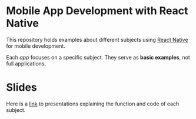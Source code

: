 # Mobile App Development with React Native
This repository holds examples about different subjects using [React Native](https://facebook.github.io/react-native/)
for mobile development.

Each _app_ focuses on a specific subject. They serve as **basic examples**, not full applications.

# Slides
Here is a [link](https://drive.google.com/open?id=1GdHoomPbkfCcr2Ff18Fo1civJSNsBwxG) to presentations explaining the
function and code of each subject.
